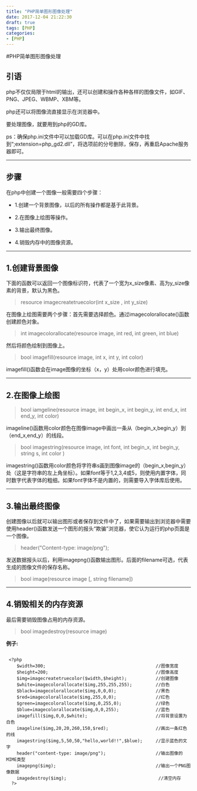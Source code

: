 ```yaml
---
title: "PHP简单图形图像处理"
date: 2017-12-04 21:22:30
draft: true
tags: [PHP]
categories:
- [PHP]
---
```


#PHP简单图形图像处理


引语
--

 

php不仅仅局限于html的输出，还可以创建和操作各种各样的图像文件，如GIF、PNG、JPEG、WBMP、XBM等。

php还可以将图像流直接显示在浏览器中。

要处理图像，就要用到php的GD库。

ps：确保php.ini文件中可以加载GD库。可以在php.ini文件中找到“;extension=php_gd2.dll”，将选项前的分号删除，保存，再重启Apache服务器即可。


----------


步骤
--

 

在php中创建一个图像一般需要四个步骤：

 - 1.创建一个背景图像，以后的所有操作都是基于此背景。

 - 2.在图像上绘图等操作。

 - 3.输出最终图像。

 - 4.销毁内存中的图像资源。

 


----------


1.创建背景图像
--------

 

下面的函数可以返回一个图像标识符，代表了一个宽为x_size像素、高为y_size像素的背景，默认为黑色。



> resource imagecreatetruecolor(int x_size , int y_size)

在图像上绘图需要两个步骤：首先需要选择颜色。通过imagecolorallocate()函数创建颜色对象。

> int imagecolorallocate(resource image, int red, int green, int blue) 

然后将颜色绘制到图像上。

 >bool imagefill(resource image, int x, int y, int color) 

imagefill()函数会在image图像的坐标（x，y）处用color颜色进行填充。


----------


2.在图像上绘图
--------

 

> bool iamgeline(resource image, int begin_x, int begin_y, int end_x, int end_y, int color) 

imageline()函数用color颜色在图像image中画出一条从（begin_x,begin_y）到（end_x,end_y）的线段。

>bool imagestring(resource image, int font, int begin_x, int begin_y, string s, int color ) 

imagestring()函数用color颜色将字符串s画到图像image的（begin_x,begin_y）处（这是字符串的左上角坐标）。如果font等于1,2,3,4或5，则使用内置字体，同时数字代表字体的粗细。如果font字体不是内置的，则需要导入字体库后使用。

 


----------


3.输出最终图像
--------

 

创建图像以后就可以输出图形或者保存到文件中了，如果需要输出到浏览器中需要使用header()函数发送一个图形的报头“欺骗”浏览器，使它认为运行的php页面是一个图像。

>header("Content-type: image/png"); 

发送数据报头以后，利用imagepng()函数输出图形。后面的filename可选，代表生成的图像文件的保存名称。

> bool image(resource image [, string filename]) 

 


----------


4.销毁相关的内存资源
-----------

 

最后需要销毁图像占用的内存资源。

> bool imagedestroy(resource image) 

**例子:**

```

 <?php
	$width=300;                                          //图像宽度
	$height=200;                                         //图像高度
    $img=imagecreatetruecolor($width,$height);           //创建图像
    $white=imagecolorallocate($img,255,255,255);         //白色
    $black=imagecolorallocate($img,0,0,0);               //黑色
    $red=imagecolorallocate($img,255,0,0);               //红色
    $green=imagecolorallocate($img,0,255,0);             //绿色
    $blue=imagecolorallocate($img,0,0,255);              //蓝色
    imagefill($img,0,0,$white);                          //将背景设置为白色
    imageline($img,20,20,260,150,$red);                  //画出一条红色的线
    imagestring($img,5,50,50,"hello,world!!",$blue);     //显示蓝色的文字
    header("content-type: image/png");                   //输出图像的MIME类型
    imagepng($img);                                      //输出一个PNG图像数据
    imagedestroy($img);                                   //清空内存
  ?>
```